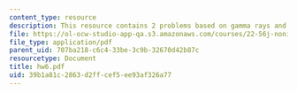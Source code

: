 ```yaml
---
content_type: resource
description: This resource contains 2 problems based on gamma rays and PET scanner.
file: https://ol-ocw-studio-app-qa.s3.amazonaws.com/courses/22-56j-noninvasive-imaging-in-biology-and-medicine-fall-2005/39b1a81c2863d2ffcef5ee93af326a77_hw6.pdf
file_type: application/pdf
parent_uid: 707ba218-c6c4-33be-3c9b-32670d42b87c
resourcetype: Document
title: hw6.pdf
uid: 39b1a81c-2863-d2ff-cef5-ee93af326a77
---
```

